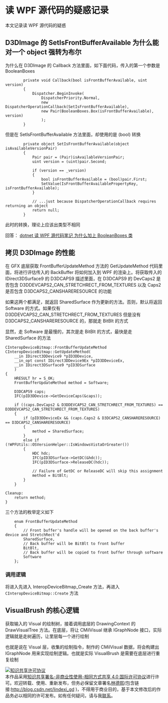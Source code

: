 
# 读 WPF 源代码的疑惑记录

本文记录读 WPF 源代码的疑惑

<!--more-->


<!-- CreateTime:2022/3/14 17:24:00 -->

<!-- 不发布 -->

## D3DImage 的 SetIsFrontBufferAvailable 为什么能对一个 object 强转为布尔

为什么在 D3DImage 的 Callback 方法里面，如下面代码，传入的第一个参数是 BooleanBoxes 

```
        private void Callback(bool isFrontBufferAvailable, uint version)
        {
            Dispatcher.BeginInvoke(
                DispatcherPriority.Normal,
                new DispatcherOperationCallback(SetIsFrontBufferAvailable),
                new Pair(BooleanBoxes.Box(isFrontBufferAvailable), version)
                );
        }
```

但是在 SetIsFrontBufferAvailable 方法里面，却使用的是 (bool) 转换

```
        private object SetIsFrontBufferAvailable(object isAvailableVersionPair)
        {
            Pair pair = (Pair)isAvailableVersionPair;
            uint version = (uint)pair.Second;

            if (version == _version)
            {
                bool isFrontBufferAvailable = (bool)pair.First;
                SetValue(IsFrontBufferAvailablePropertyKey, isFrontBufferAvailable);
            }

            // ...just because DispatcherOperationCallback requires returning an object
            return null;
        }
```

此时的转换，理论上应该出类型不相同

回答： [dotnet 读 WPF 源代码笔记 为什么加上 BooleanBoxes 类](https://blog.lindexi.com/post/dotnet-%E8%AF%BB-WPF-%E6%BA%90%E4%BB%A3%E7%A0%81%E7%AC%94%E8%AE%B0-%E4%B8%BA%E4%BB%80%E4%B9%88%E5%8A%A0%E4%B8%8A-BooleanBoxes-%E7%B1%BB.html)

## 拷贝 D3DImage 的性能

在 GFX 底层获取 FrontBufferUpdateMethod 方法的 GetUpdateMethod 代码里面，将进行评估传入的 BackBuffer 将如何加入到 WPF 的渲染上。将获取传入的 IDirect3DSurface9 的 D3DCAPS9 描述里面，在 D3DCAPS9 的 DevCaps2 是否包含 D3DDEVCAPS2_CAN_STRETCHRECT_FROM_TEXTURES 以及 Caps2 是否包含 D3DCAPS2_CANSHARERESOURCE 的功能

如果这两个都满足，就返回 SharedSurface 作为更新的方法。否则，默认将返回 Software 的方式。如果仅有 D3DDEVCAPS2_CAN_STRETCHRECT_FROM_TEXTURES 但是没有 D3DCAPS2_CANSHARERESOURCE 的，那就走 BitBlt 的方式

显然，走 Software 是最慢的，其次是走 BitBlt 的方式，最快是走 SharedSurface 的方法

```
CInteropDeviceBitmap::FrontBufferUpdateMethod 
CInteropDeviceBitmap::GetUpdateMethod(
    __in IDirect3DDevice9 *pID3DDevice,
    __in_opt const IDirect3DDevice9Ex *pID3DDeviceEx,
    __in IDirect3DSurface9 *pID3DSurface
    )
{   
    HRESULT hr = S_OK;
    FrontBufferUpdateMethod method = Software;

    D3DCAPS9 caps;
    IFC(pID3DDevice->GetDeviceCaps(&caps));

    if ((caps.DevCaps2 & D3DDEVCAPS2_CAN_STRETCHRECT_FROM_TEXTURES) == D3DDEVCAPS2_CAN_STRETCHRECT_FROM_TEXTURES)
    {
        if (pID3DDeviceEx && (caps.Caps2 & D3DCAPS2_CANSHARERESOURCE) == D3DCAPS2_CANSHARERESOURCE)
        {
            method = SharedSurface;
        }
        else if (!WPFUtils::OSVersionHelper::IsWindowsVistaOrGreater())
        {
            HDC hdc;
            IFC(pID3DSurface->GetDC(&hdc));
            IFC(pID3DSurface->ReleaseDC(hdc));

            // Failure of GetDC or ReleaseDC will skip this assignment
            method = BitBlt;
        }
    }

Cleanup:
    return method;
}
```

三个方法的枚举定义如下

```
    enum FrontBufferUpdateMethod
    {
        // Front buffer's handle will be opened on the back buffer's device and StretchRect'd
        SharedSurface,
        // Back buffer will be BitBlt to front buffer 
        BitBlt,
        // Back buffer will be copied to front buffer through software
        Software
    };
```

### 调用逻辑

将进入先进入 InteropDeviceBitmap_Create 方法，再进入 `CInteropDeviceBitmap::Create` 方法

## VisualBrush 的核心逻辑

获取输入的 Visual 的绘制树，接着调用底层的 DrawingContext 的 DrawVisualTree 方法。在底层，将让 CMilVisual 继承 IGraphNode 接口，实际逻辑就是走树遍历，让里层每一个进行绘制

也就是说在 Visual 层，收集的绘制指令，制作的 CMilVisual 数据，将会构建出 IGraphNode 用来实现绘制逻辑。也就是实际 VisualBrush 是需要在底层进行重复绘制





<a rel="license" href="http://creativecommons.org/licenses/by-nc-sa/4.0/"><img alt="知识共享许可协议" style="border-width:0" src="https://licensebuttons.net/l/by-nc-sa/4.0/88x31.png" /></a><br />本作品采用<a rel="license" href="http://creativecommons.org/licenses/by-nc-sa/4.0/">知识共享署名-非商业性使用-相同方式共享 4.0 国际许可协议</a>进行许可。欢迎转载、使用、重新发布，但务必保留文章署名[林德熙](http://blog.csdn.net/lindexi_gd)(包含链接:http://blog.csdn.net/lindexi_gd )，不得用于商业目的，基于本文修改后的作品务必以相同的许可发布。如有任何疑问，请与我[联系](mailto:lindexi_gd@163.com)。
